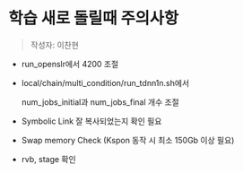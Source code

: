 # 학습 새로 돌릴때 주의사항

> 작성자: 이찬현

- run_openslr에서 4200 조절

- local/chain/multi_condition/run_tdnn1n.sh에서

  num_jobs_initial과 num_jobs_final 개수 조절

- Symbolic Link 잘 복사되었는지 확인 필요
- Swap memory Check (Kspon 동작 시 최소 150Gb 이상 필요)

- rvb, stage 확인